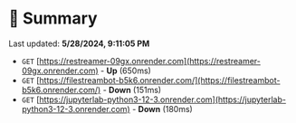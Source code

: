 # 📖 Summary
Last updated: **5/28/2024, 9:11:05 PM**

- `GET` [https://restreamer-09gx.onrender.com](https://restreamer-09gx.onrender.com) - **Up** (650ms)
- `GET` [https://filestreambot-b5k6.onrender.com/](https://filestreambot-b5k6.onrender.com/) - **Down** (151ms)
- `GET` [https://jupyterlab-python3-12-3.onrender.com](https://jupyterlab-python3-12-3.onrender.com) - **Down** (180ms)
